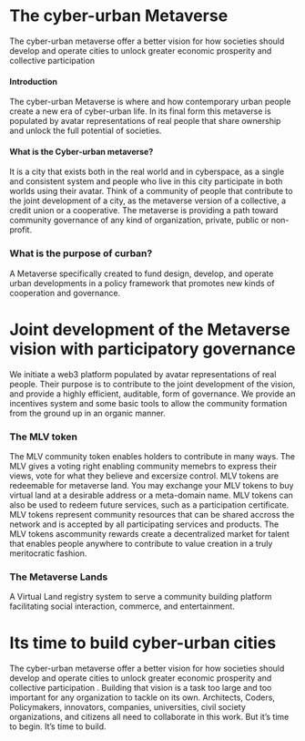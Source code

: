 # The cyber-urban Metaverse
The cyber-urban metaverse offer a better vision for how societies should develop and operate cities to unlock greater economic prosperity and collective participation 
#### Introduction
The cyber-urban Metaverse is where and how contemporary urban people create a new era of cyber-urban life. In its final form this metaverse is populated by avatar representations of real people that share ownership and unlock the full potential of societies.

#### What is the Cyber-urban metaverse?
It is a city that exists both in the real world and in cyberspace, as a single and consistent system and people who live in this city participate in both worlds using their avatar. 
Think of a community of people that contribute to the joint development of a city, as the metaverse version of a collective, a credit union or a cooperative. The metaverse is providing a path toward community governance of any kind of organization, private, public or non-profit. 
### What is the purpose of curban?
A Metaverse specifically created to fund design, develop, and operate urban developments in a policy framework that promotes new kinds of cooperation
and governance.

# Joint development of the Metaverse vision with participatory governance
We initiate a web3 platform populated by avatar representations of real people. Their purpose is to contribute to the joint development of the vision, and provide a highly efficient, auditable, form of governance. We provide an incentives system and some basic tools to allow the community formation from the ground up in an organic manner.
### The MLV token
The MLV community token enables holders to contribute in many ways. 
The MLV gives a voting right enabling community memebrs to express their views, vote for what they believe and excersize control. 
MLV tokens are redeemable for metaverse land. You may exchange your MLV tokens to buy virtual land at a desirable address or a meta-domain name. MLV tokens can also be used to redeem future services, such as a participation certificate.
MLV tokens represent community resources that can be shared accross the network and is accepted by all participating services and products.
The MLV tokens ascommunity rewards create a decentralized market for talent that enables people anywhere to contribute to value creation in a truly meritocratic fashion.

### The Metaverse Lands 
A Virtual Land registry system to serve a community building platform facilitating social interaction, commerce, and entertainment.

# Its time to build cyber-urban cities  
The cyber-urban metaverse offer a better vision for how societies should develop and operate cities to unlock greater economic prosperity and collective participation . Building that vision is a task too large and too important for any organization to tackle on its own. Architects, Coders, Policymakers, innovators, companies, universities, civil society organizations, and citizens all need to collaborate in this work. 
But it’s time to begin. It’s time to build.

